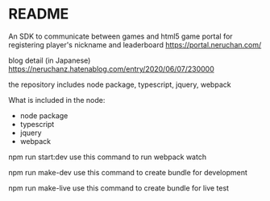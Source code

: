 # README

An SDK to communicate between games and html5 game portal for registering player's nickname and leaderboard
https://portal.neruchan.com/

blog detail (in Japanese)
https://neruchanz.hatenablog.com/entry/2020/06/07/230000

the repository includes node package, typescript, jquery, webpack

What is included in the node:

* node package
* typescript
* jquery
* webpack

npm run start:dev
use this command to run webpack watch

npm run make-dev
use this command to create bundle for development

npm run make-live
use this command to create bundle for live test